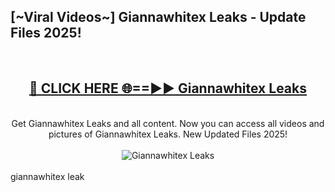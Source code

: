 <h2>[~Viral Videos~] Giannawhitex Leaks - Update Files 2025!</h2>
<br>
<div align="center">
<h2><a href="https://betterlinks.top/A2PfLJ" rel="nofollow">🔴 CLICK HERE 🌐==►► Giannawhitex Leaks</a></h2>
<br>
Get Giannawhitex Leaks and all content. Now you can access all videos and pictures of Giannawhitex Leaks. New Updated Files 2025!
<br>
<br>
<a href="https://betterlinks.top/A2PfLJ" rel="nofollow" data-target="animated-image.originalLink"><img src="https://i.ibb.co.com/WyWwxjT/player-gif2.gif" alt="Giannawhitex Leaks" style="max-width: 100%; display: inline-block;" data-target="animated-image.originalImage"></a>
</div>
<br>
giannawhitex leak